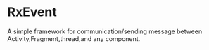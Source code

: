 # RxEvent
A simple framework for communication/sending message between Activity,Fragment,thread,and any component.
